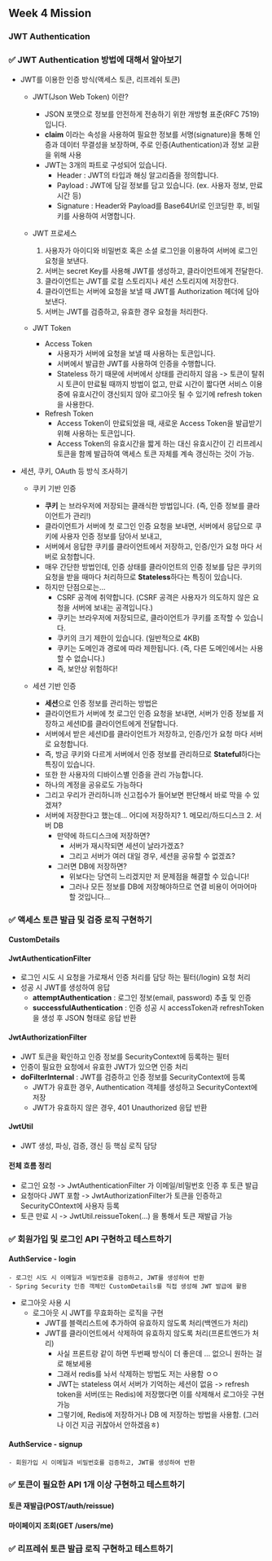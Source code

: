 ## Week 4 Mission
### JWT Authentication

### ✅ JWT Authentication 방법에 대해서 알아보기
- JWT를 이용한 인증 방식(액세스 토큰, 리프레쉬 토큰)
    - JWT(Json Web Token) 이란?
        - JSON 포맷으로 정보를 안전하게 전송하기 위한 개방형 표준(RFC 7519)입니다.
        - **claim** 이라는 속성을 사용하여 필요한 정보를 서명(signature)을 통해 인증과 데이터 무결성을 보장하며, 주로 인증(Authentication)과 정보 교환을 위해 사용
        - JWT는 3개의 파트로 구성되어 있습니다.
            - Header : JWT의 타입과 해싱 알고리즘을 정의합니다.
            - Payload : JWT에 담길 정보를 담고 있습니다. (ex. 사용자 정보, 만료 시간 등)
            - Signature : Header와 Payload를 Base64Url로 인코딩한 후, 비밀키를 사용하여 서명합니다.
    - JWT 프로세스
        1. 사용자가 아이디와 비밀번호 혹은 소셜 로그인을 이용하여 서버에 로그인 요청을 보낸다.
        2. 서버는 secret Key를 사용해 JWT를 생성하고, 클라이언트에게 전달한다.
        3. 클라이언트는 JWT를 로컬 스토리지나 세션 스토리지에 저장한다.
        4. 클라이언트는 서버에 요청을 보낼 때 JWT를 Authorization 헤더에 담아 보낸다.
        5. 서버는 JWT를 검증하고, 유효한 경우 요청을 처리한다.

    - JWT Token
        - Access Token
            - 사용자가 서버에 요청을 보낼 때 사용하는 토큰입니다.
            - 서버에서 발급한 JWT를 사용하여 인증을 수행합니다.
            - Stateless 하기 때문에 서버에서 상태를 관리하지 않음 -> 토큰이 탈취 시 토큰이 만료될 때까지 방법이 없고, 만료 시간이 짧다면 서비스 이용 중에 유효시간이 갱신되지 않아 로그아웃 될 수 있기에 refresh token을 사용한다.
        - Refresh Token
            - Access Token이 만료되었을 때, 새로운 Access Token을 발급받기 위해 사용하는 토큰입니다.
            - Access Token의 유효시간을 짧게 하는 대신 유효시간이 긴 리프레시 토큰을 함께 발급하여 액세스 토큰 자체를 계속 갱신하는 것이 가능.


- 세션, 쿠키, OAuth 등 방식 조사하기
    - 쿠키 기반 인증
        - **쿠키** 는 브라우저에 저장되는 클래식한 방법입니다. (즉, 인증 정보를 클라이언트가 관리!)
        - 클라이언트가 서버에 첫 로그인 인증 요청을 보내면, 서버에서 응답으로 쿠키에 사용자 인증 정보를 담아서 보내고,
        - 서버에서 응답한 쿠키를 클라이언트에서 저장하고, 인증/인가 요청 마다 서버로 요청합니다.
        - 매우 간단한 방법인데, 인증 상태를 클라이언트의 인증 정보를 담은 쿠키의 요청을 받을 때마다 처리하므로 **Stateless**하다는 특징이 있습니다.
        - 하지만 단점으로는...
            - CSRF 공격에 취약합니다. (CSRF 공격은 사용자가 의도하지 않은 요청을 서버에 보내는 공격입니다.)
            - 쿠키는 브라우저에 저장되므로, 클라이언트가 쿠키를 조작할 수 있습니다.
            - 쿠키의 크기 제한이 있습니다. (일반적으로 4KB)
            - 쿠키는 도메인과 경로에 따라 제한됩니다. (즉, 다른 도메인에서는 사용할 수 없습니다.)
            - 즉, 보안상 위험하다!

    - 세션 기반 인증
        - **세션**으로 인증 정보를 관리하는 방법은
        - 클라이언트가 서버에 첫 로그인 인증 요청을 보내면, 서버가 인증 정보를 저장하고 세션ID를 클라이언트에게 전달합니다.
        - 서버에서 받은 세션ID를 클라이언트가 저장하고, 인증/인가 요청 마다 서버로 요청합니다.
        - 즉, 방금 쿠키와 다르게 서버에서 인증 정보를 관리하므로 **Stateful**하다는 특징이 있습니다.
        - 또한 한 사용자의 디바이스별 인증을 관리 가능합니다.
        - 하나의 계정을 공유로도 가능하다
        - 그리고 우리가 관리하니까 신고접수가 들어보면 판단해서 바로 막을 수 있겠져?
        - 서버에 저장한다고 했는데... 어디에 저장하지? 1. 메모리/하드디스크 2. 서버 DB
            - 만약에 하드디스크에 저장하면?
                - 서버가 재시작되면 세션이 날라가겠죠?
                - 그리고 서버가 여러 대일 경우, 세션을 공유할 수 없겠죠?
            - 그러면 DB에 저장하면?
                - 위보다는 당연히 느리겠지만 저 문제점을 해결할 수 있습니다!
                - 그러나 모든 정보를 DB에 저장해야하므로 연결 비용이 어마어마 할 것입니다...


### ✅ 액세스 토큰 발급 및 검증 로직 구현하기
#### CustomDetails

#### JwtAuthenticationFilter
- 로그인 시도 시 요청을 가로채서 인증 처리를 담당 하는 필터(/login) 요청 처리
- 성공 시 JWT를 생성하여 응답
    - **attemptAuthentication** : 로그인 정보(email, password) 추출 및 인증
    - **successfulAuthentication** : 인증 성공 시 accessToken과 refreshToken을 생성 후 JSON 형태로 응답 반환


#### JwtAuthorizationFilter
- JWT 토큰을 확인하고 인증 정보를 SecurityContext에 등록하는 필터
- 인증이 필요한 요청에서 유효한 JWT가 있으면 인증 처리
- **doFilterInternal** : JWT를 검증하고 인증 정보를 SecurityContext에 등록
    - JWT가 유효한 경우, Authentication 객체를 생성하고 SecurityContext에 저장
    - JWT가 유효하지 않은 경우, 401 Unauthorized 응답 반환

#### JwtUtil
- JWT 생성, 파싱, 검증, 갱신 등 핵심 로직 담당


#### 전체 흐름 정리
- 로그인 요청 -> JwtAuthenticationFilter 가 이메일/비밀번호 인증 후 토큰 발급
- 요청마다 JWT 포함 -> JwtAuthorizationFilter가 토큰을 인증하고 SecurityCOntext에 사용자 등록
- 토큰 만료 시 -> JwtUtil.reissueToken(...) 을 통해서 토큰 재발급 가능

### ✅ 회원가입 및 로그인 API 구현하고 테스트하기
#### AuthService - login
    - 로그인 시도 시 이메일과 비밀번호를 검증하고, JWT를 생성하여 반환
    - Spring Security 인증 객체인 CustomDetails를 직접 생성해 JWT 발급에 활용

- 로그아웃 사용 시
    - 로그아웃 시 JWT를 무효화하는 로직을 구현
        - JWT를 블랙리스트에 추가하여 유효하지 않도록 처리(백엔드가 처리)
        - JWT를 클라이언트에서 삭제하여 유효하지 않도록 처리(프론트엔드가 처리)
            - 사실 프론트랑 같이 하면 두번째 방식이 더 좋은데 ... 없으니 원하는 걸로 해보세용
            - 그래서 redis를 놔서 삭제하는 방법도 저는 사용함 ㅇㅇ
            - JWT는 stateless 여서 서버가 기억하는 세션이 없음 -> refresh token을 서버(또는 Redis)에 저장했다면 이를 삭제해서 로그아웃 구현 가능
            - 그렇기에, Redis에 저장하거나 DB 에 저장하는 방법을 사용함. (그러나 이건 지금 귀찮아서 안하겠음ㅎ)

#### AuthService - signup
    - 회원가입 시 이메일과 비밀번호를 검증하고, JWT를 생성하여 반환

### ✅ 토큰이 필요한 API 1개 이상 구현하고 테스트하기
#### 토큰 재발급(POST/auth/reissue)

#### 마이페이지 조회(GET /users/me)


### ✅ 리프레쉬 토큰 발급 로직 구현하고 테스트하기